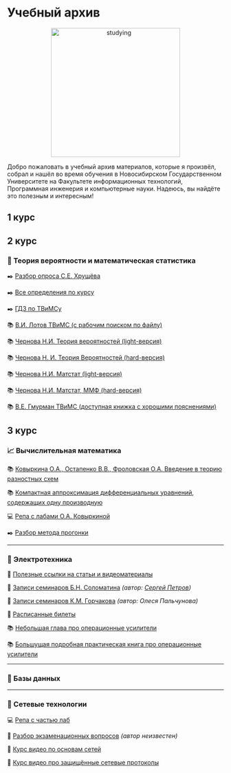 # Учебный архив
<p align="center">
  <img src="https://github.com/sckwokyboom/Education-Files/assets/93517239/0b7b670c-968b-4e13-8b31-093bbbbebf96" alt="studying" height="300"/>
</p>

Добро пожаловать в учебный архив материалов, которые я произвёл, собрал и нашёл во время обучения в Новосибирском Государственном Университете на Факультете информационных технологий, Программная инженерия и компьютерные науки. Надеюсь, вы найдёте это полезным и интересным!
## 1 курс
## 2 курс
### 🎲 Теория вероятности и математическая статистика
✒️ [Разбор опроса С.Е. Хрущёва](https://drive.google.com/file/d/1fHtNjh66gXaON8ePHnhRN8JmNrGYlU6Q/view?usp=sharing)

✒️ [Все определения по курсу](https://drive.google.com/file/d/1AsX-bj6_yoWBY3Ei0xuOgMjmAfHgYp8J/view?usp=sharing)

✒️ [ГДЗ по ТВиМСу](https://drive.google.com/file/d/1aGMHK4OO7Cg4tdn10shElxy9CqBvZ6tb/view?usp=sharing)

📚 [В.И. Лотов ТВиМС (с рабочим поиском по файлу)](https://drive.google.com/file/d/1bunbVDKaX0KE9Mif2lXw4czLaKhu8oKQ/view?usp=sharing)

📚 [Чернова Н.И. Теория вероятностей (light-версия)](https://drive.google.com/file/d/1JISW64knYJhDfI2tJsXRz0cFO5x1ccii/view?usp=sharing)

📚 [Чернова Н. И. Теория Вероятностей (hard-версия)](https://drive.google.com/file/d/1OZjlIFNUm_zwHllgOVCjXX-egQcJKzRm/view?usp=sharing)

📚 [Чернова Н.И. Матстат (light-версия)](https://drive.google.com/file/d/1mNwVZyUYsAhKMImn68zb1XJT6D2gOymJ/view?usp=sharing)

📚 [Чернова Н.И. Матстат, ММФ (hard-версия)](https://drive.google.com/file/d/1iLs6oLaxatB4xp5brndMNqFTK-_sNh0T/view?usp=sharing)

📚 [В.Е. Гмурман ТВиМС (доступная книжка с хорошими пояснениями)](https://drive.google.com/file/d/1eqBnGOenvbqxJ_lDJhPF5BztBvd20VZ2/view?usp=sharing)

## 3 курс
### 📈 Вычислительная математика
📚 [Ковыркина О.А., Остапенко В.В., Фроловская О.А. Введение в теорию разностных схем](https://drive.google.com/file/d/13IJ3jqKtOwYfvRTInD5F1QJTWoZECBzh/view?usp=sharing)

📚 [Компактная аппроксимация дифференциальных уравнений, содержащих одну производную](https://drive.google.com/file/d/1bdprQ2eTO6N2X8xtCfEu0zd-VY9QYRl_/view?usp=sharing)

💻 [Репа с лабами О.А. Ковыркиной](https://github.com/sckwokyboom/Computational-Math-Labs)

✒️ [Разбор метода прогонки](https://drive.google.com/file/d/1FCw8KYH_pT3Uez8E0oQsLwWwRlOfaqis/view?usp=sharing)
***
### 🔌 Электротехника
👀 [Полезные ссылки на статьи и видеоматериалы](https://drive.google.com/file/d/1uoI33V23k-1WQAYhD86ad5i4yTS4Trtk/view?usp=sharing)

📝 [Записи семинаров Б.Н. Соломатина](https://drive.google.com/file/d/1DewsjLc1RTZ2D6vRhOf8EW8DBrwEoaSU/view?usp=sharing) _(автор: [Сергей Петров](https://github.com/ptrvsrg))_

📝 [Записи семинаров К.М. Горчакова](https://drive.google.com/file/d/1bQMDFHW7UhzNL8z8ThVzeK2L4zd_fu2Z/view?usp=sharing) _(автор: Олеся Пальчунова)_

📝 [Расписанные билеты](https://drive.google.com/file/d/1UWIB4h3vGEM9rUSusU9WVFw4b-tmONUn/view?usp=sharing)

📚 [Небольшая глава про операционные усилители](https://drive.google.com/file/d/1ZbGj9Ag8Kc9sg2HwzIX053wqLeeL8gVw/view?usp=sharing)

📚 [Большущая подробная практическая книга про операционные усилители](https://drive.google.com/file/d/1Bu_7yGoYJwp62DG1ghU6AuWOgAYw534N/view?usp=sharing)

***
### 💾 Базы данных
***
### 📡 Сетевые технологии
💻 [Репа с частью лаб](https://github.com/sckwokyboom/Network-Technologies-Labs)

📝 [Разбор экзаменационных вопросов](https://drive.google.com/file/d/1mP4sdmM_nBNadYxwCYy7ely_rpCDICBj/view?usp=sharing) _(автор неизвестен)_

👀 [Курс видео по основам сетей](https://www.youtube.com/playlist?list=PLtPJ9lKvJ4oiNMvYbOzCmWy6cRzYAh9B1)

👀 [Курс видео про защищённые сетевые протоколы](https://www.youtube.com/playlist?list=PLtPJ9lKvJ4oiFnWCsVRElorOLt69YDEnv)
